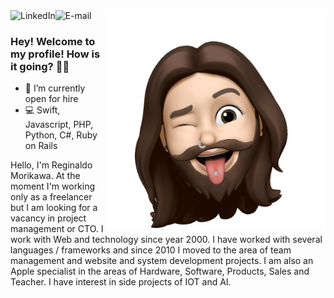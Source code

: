 
<img align="right" src="assets/150927495_176633587593458_5480115881411313317_n.png" width="350"/>

<a href="https://www.linkedin.com/in/morikawa77">
<img align="left" alt="LinkedIn" src="https://img.shields.io/badge/-Reginaldo%20Morikawa-blue?logo=linkedin"/>
</a>

<a href="mailto:morikawa77@gmail.com">
<img align="left" alt="E-mail" src="https://img.shields.io/badge/-How%20to%20reach%20me-red?logo=gmail&logoColor=white"/>
</a>

<br/>

### Hey! Welcome to my profile! How is it going? 👋🥰

- 🎯 I’m currently open for hire
- 💻 Swift, Javascript, PHP, Python, C#, Ruby on Rails

Hello, I'm Reginaldo Morikawa.
At the moment I'm working only as a freelancer but I am looking for a vacancy in project management or CTO.
I work with Web and technology since year 2000.
I have worked with several languages / frameworks and since 2010 I moved to the area of team management and website and system development projects.
I am also an Apple specialist in the areas of Hardware, Software, Products, Sales and Teacher.
I have interest in side projects of IOT and AI.